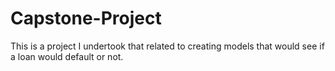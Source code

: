 # Capstone-Project
This is a project I undertook that related to creating models that would see if a loan would default or not.

